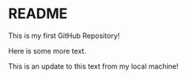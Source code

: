 # README #

This is my first GitHub Repository!

Here is some more text.

This is an update to this text from my local machine!

